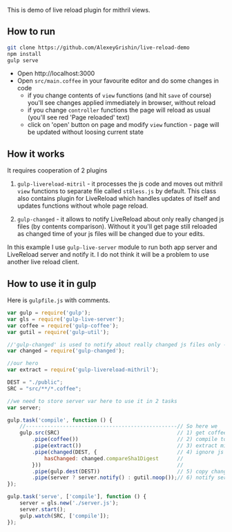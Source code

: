 This is demo of live reload plugin for mithril views.

## How to run

```bash
git clone https://github.com/AlexeyGrishin/live-reload-demo
npm install
gulp serve
```

- Open http://localhost:3000
- Open `src/main.coffee` in your favourite editor and do some changes in code
  - if you change contents of `view` functions (and hit `save` of course) you'll see changes applied immediately in browser, without reload
  - if you change `controller` functions the page will reload as usual (you'll see red 'Page reloaded' text)
  - click on 'open' button on page and modify `view` function - page will be updated without loosing current state


## How it works

It requires cooperation of 2 plugins

1. `gulp-livereload-mitril` - it processes the js code and moves out mithril `view` functions to separate file called `st8less.js` by default. This class also contains plugin for LiveReload which handles updates of itself and updates functions without whole page reload.

2. `gulp-changed` - it allows to notify LiveReload about only really changed js files (by contents comparison). Without it you'll get page still reloaded as changed time of your js files will be changed due to your edits.

In this example I use `gulp-live-server` module to run both app server and LiveReload server and notify it. I do not think it will be a problem to use another live reload client.

## How to use it in gulp

Here is `gulpfile.js` with comments.

```javascript
var gulp = require('gulp');
var gls = require('gulp-live-server');
var coffee = require('gulp-coffee');
var gutil = require('gulp-util');

//'gulp-changed' is used to notify about really changed js files only - it compares their contents
var changed = require('gulp-changed');

//our hero
var extract = require('gulp-livereload-mithril');

DEST = "./public";
SRC = "src/**/*.coffee";

//we need to store server var here to use it in 2 tasks
var server;

gulp.task('compile', function () {
    //-------------------------------------------------// So here we
    gulp.src(SRC)                                      // 1) get coffeescripts
        .pipe(coffee())                                // 2) compile to javascript
        .pipe(extract())                               // 3) extract mithril views into separate file named `st8less.js`
        .pipe(changed(DEST, {                          // 4) ignore js files which contents not changed
            hasChanged: changed.compareSha1Digest      //
        }))                                            //
        .pipe(gulp.dest(DEST))                         // 5) copy changed to public
        .pipe(server ? server.notify() : gutil.noop());// 6) notify server about changed files only.
});

gulp.task('serve', ['compile'], function () {
    server = gls.new('./server.js');
    server.start();
    gulp.watch(SRC, ['compile']);
});
```
